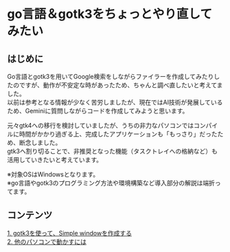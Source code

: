 # go言語＆gotk3をちょっとやり直してみたい
## はじめに
Go言語とgotk3を用いてGoogle検索をしながらファイラーを作成してみたりしたのですが、動作が不安定な時があったため、ちゃんと調べ直したいと考えてました。  
以前は参考となる情報が少なく苦労しましたが、現在ではAI技術が発展しているため、Geminiに質問しながらコードを作成してみようと思います。  

元々gtk4への移行を検討していましたが、うちの非力なパソコンではコンパイルに時間がかかり過ぎる上、完成したアプリケーションも「もっさり」だったため、断念しました。  
gtk3へ割り切ることで、非推奨となった機能（タスクトレイへの格納など）も活用していきたいと考えています。  

※対象OSはWindowsとなります。  
※go言語やgotk3のプログラミング方法や環境構築など導入部分の解説は端折ってます。

## コンテンツ
[1. gotk3を使って、Simple windowを作成する](01/README.md)  
[2. 他のパソコンで動かすには](02/README.md)  
